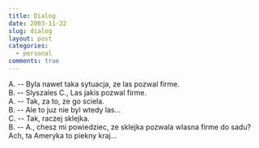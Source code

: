 ```yaml
---
title: Dialog
date: 2003-11-22
slug: dialog
layout: post
categories:
  - personal
comments: true
---
```


A. -- Byla nawet taka sytuacja, ze las pozwal firme.<br />B. -- Slyszales C., Las jakis pozwal firme.<br />A. -- Tak, za to, ze go sciela.<br />B. -- Ale to juz nie byl wtedy las...<br />C. -- Tak, raczej sklejka.<br />B. -- A., chesz mi powiedziec, ze sklejka pozwala wlasna firme do sadu? Ach, ta Ameryka to piekny kraj...